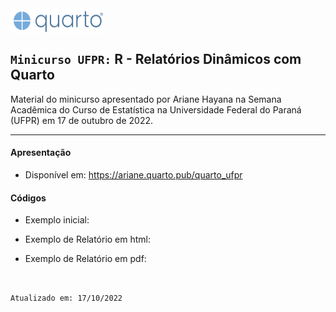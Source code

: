 <img align="center" alt="" width="150" height="40" src="https://github.com/a-hayana/a-hayana/raw/main/view/fig4.png">

## `Minicurso UFPR:` R - Relatórios Dinâmicos com Quarto

Material do minicurso apresentado por Ariane Hayana na Semana Acadêmica do Curso de Estatística na Universidade Federal do Paraná (UFPR) em 17 de outubro de 2022.

***

#### Apresentação

- Disponível em: https://ariane.quarto.pub/quarto_ufpr

#### Códigos

- Exemplo inicial:

- Exemplo de Relatório em html:

- Exemplo de Relatório em pdf:

<br>

`Atualizado em: 17/10/2022`
